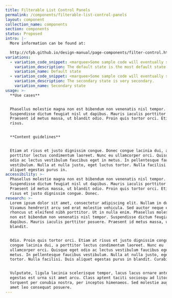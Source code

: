 ```yaml
---
title: Filterable List Control Panels
permalink: /components/filterable-list-control-panels
layout: component
collection_name: components
section: components
status: Proposed
intro: |-
  More information can be found at:

  http://cfpb.github.io/design-manual/page-components/filter-control.html
variations:
  - variation_code_snippet: <marquee>Some sample code will eventually show up here.</marquee>
    variation_description: The default state is the most default state of them all.
    variation_name: Default state
  - variation_code_snippet: <marquee>Some sample code will eventually show up here.</marquee>
    variation_description: The secondary state is very secondary.
    variation_name: Secondary state
usage: >-
  **Use cases**


  Phasellus molestie magna non est bibendum non venenatis nisl tempor.
  Suspendisse dictum feugiat nisl ut dapibus. Mauris iaculis porttitor posuere.
  Praesent id metus massa, ut blandit odio. Proin quis tortor orci. Etiam at
  risus.


  **Content guidelines**


  Etiam at risus et justo dignissim congue. Donec congue lacinia dui, a
  porttitor lectus condimentum laoreet. Nunc eu ullamcorper orci. Quisque eget
  odio ac lectus vestibulum faucibus eget in metus. In pellentesque faucibus
  vestibulum. Nulla at nulla justo, eget luctus tortor. Nulla facilisi. Duis
  aliquet egestas purus in.
accessibility: >-
  Phasellus molestie magna non est bibendum non venenatis nisl tempor.
  Suspendisse dictum feugiat nisl ut dapibus. Mauris iaculis porttitor posuere.
  Praesent id metus massa, ut blandit odio. Proin quis tortor orci. Etiam at
  risus et justo dignissim congue. Donec.
research: >-
  Lorem ipsum dolor sit amet, consectetur adipiscing elit. Nullam in dui mauris.
  Vivamus hendrerit arcu sed erat molestie vehicula. Sed auctor neque eu tellus
  rhoncus ut eleifend nibh porttitor. Ut in nulla enim. Phasellus molestie magna
  non est bibendum non venenatis nisl tempor. Suspendisse dictum feugiat nisl ut
  dapibus. Mauris iaculis porttitor posuere. Praesent id metus massa, ut
  blandit.


  Odio. Proin quis tortor orci. Etiam at risus et justo dignissim congue. Donec
  congue lacinia dui, a porttitor lectus condimentum laoreet. Nunc eu
  ullamcorper orci. Quisque eget odio ac lectus vestibulum faucibus eget in
  metus. In pellentesque faucibus vestibulum. Nulla at nulla justo, eget luctus
  tortor. Nulla facilisi. Duis aliquet egestas purus in blandit. Curabitur.


  Vulputate, ligula lacinia scelerisque tempor, lacus lacus ornare ante, ac
  egestas est urna sit amet arcu. Class aptent taciti sociosqu ad litora
  torquent per conubia nostra, per inceptos himenaeos. Sed molestie augue sit
  amet leo consequat posuere.
---
```


